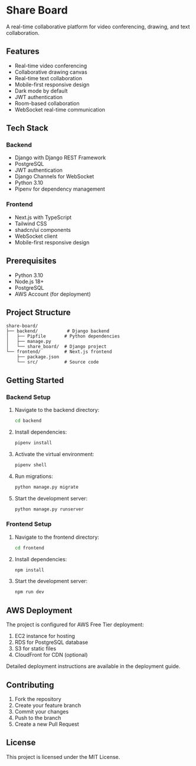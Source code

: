 # Share Board

A real-time collaborative platform for video conferencing, drawing, and text collaboration.

## Features

- Real-time video conferencing
- Collaborative drawing canvas
- Real-time text collaboration
- Mobile-first responsive design
- Dark mode by default
- JWT authentication
- Room-based collaboration
- WebSocket real-time communication

## Tech Stack

### Backend

- Django with Django REST Framework
- PostgreSQL
- JWT authentication
- Django Channels for WebSocket
- Python 3.10
- Pipenv for dependency management

### Frontend

- Next.js with TypeScript
- Tailwind CSS
- shadcn/ui components
- WebSocket client
- Mobile-first responsive design

## Prerequisites

- Python 3.10
- Node.js 18+
- PostgreSQL
- AWS Account (for deployment)

## Project Structure

```
share-board/
├── backend/           # Django backend
│   ├── Pipfile       # Python dependencies
│   ├── manage.py
│   └── share_board/  # Django project
└── frontend/         # Next.js frontend
    ├── package.json
    └── src/          # Source code
```

## Getting Started

### Backend Setup

1. Navigate to the backend directory:

   ```bash
   cd backend
   ```

2. Install dependencies:

   ```bash
   pipenv install
   ```

3. Activate the virtual environment:

   ```bash
   pipenv shell
   ```

4. Run migrations:

   ```bash
   python manage.py migrate
   ```

5. Start the development server:
   ```bash
   python manage.py runserver
   ```

### Frontend Setup

1. Navigate to the frontend directory:

   ```bash
   cd frontend
   ```

2. Install dependencies:

   ```bash
   npm install
   ```

3. Start the development server:
   ```bash
   npm run dev
   ```

## AWS Deployment

The project is configured for AWS Free Tier deployment:

1. EC2 instance for hosting
2. RDS for PostgreSQL database
3. S3 for static files
4. CloudFront for CDN (optional)

Detailed deployment instructions are available in the deployment guide.

## Contributing

1. Fork the repository
2. Create your feature branch
3. Commit your changes
4. Push to the branch
5. Create a new Pull Request

## License

This project is licensed under the MIT License.
